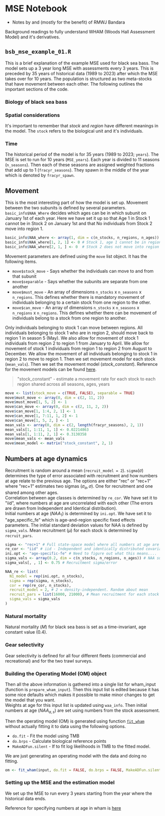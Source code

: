 # MSE Notebook

- Notes by and (mostly for the benefit) of RMWJ Bandara

Background readings to fully understand WHAM (Woods Hall Assessment Model) and 
it's derivatives.


## `bsb_mse_example_01.R`

This is a brief explanation of the example MSE used for black sea bass.
The model sets up a 3 year long MSE with assessments every 3 years. This is 
preceded by 35 years of historical data (1989 to 2023) after which the MSE 
takes over for 10 years. The population is structured as two meta-stocks that
have movement between each other. The following outlines the important
sections of the code.


### Biology of black sea bass

### Spatial considerations

It's important to remember that *stock* and *region* have different meanings in the model.
The `stock` refers to the biological unit and it's individuals. 

### Time

The historical period of the model is for 35 years (1989 to 2023; `years`).
The MSE is set to run for 10 years (`MSE_years`). Each year is divided to 11 
seasons (`n_seasons`). Then each of these seasons are assigned weighted fractions 
that add up to 1 (`fracyr_seasons`). They spawn in the middle of the year which is 
denoted by `fracyr_spawn`. 

## Movement

This is the most interesting part of how the model is set up. Movement between the 
two subunits is defined by several parameters. `basic_info$NAA_Where` decides which ages 
can be in which subunit on January 1st of each year. Here we have set it up so 
that Age 1 in Stock 1 cannot be in Stock 2 on January 1st and that No individuals 
from Stock 2 move into region 1.

```r
basic_info$NAA_where <- array(1, dim = c(n_stocks, n_regions, n_ages))
basic_info$NAA_where[1, 2, 1] <- 0 # Stock 1, age 1 cannot be in region 2 on Jan 1
basic_info$NAA_where[2, 1, ] <- 0  # Stock 2 does not move into region 1
```

Movement parameters are defined using the `move` list object. It has the following 
items.
- `move$stock_move` - Says whether the individuals can move to and from that subunit
- `move$separable` - Says whether the subunits are separate from one another
- `move$must_move` - An array of dimensions `n_stocks` x `n_seasons` x `n_regions`. 
This defines whether there is mandatory movement of individuals belonging to a 
certain stock from one region to the other. 
- `move$can_move` - An array of dimensions  `n_stocks` x `n_seasons` x `n_regions` x `n_regions`. 
This defines whether there can be movement of individuals belong to a stock from 
one region to another. 

Only individuals belonging to stock 1 can move between regions.
All individuals belonging to stock 1 who are in region 2, should move
back to region 1 in season 5 (May).
We also allow for movement of stock 1 individuals from region 2 to region 1 
from January to April. We allow for movement of stock 1 individuals from 
region 1 to region 2 from August to December. We allow the movement of all 
individuals belonging to stock 1 in region 2 to move to region 1.
Then we set  movement model for each stock (`mean_vals`). Then we set the 
movement model (*stock_constant*). Reference for the movement models can be found 
[here](https://timjmiller.github.io/wham/reference/set_move.html).

> "stock_constant" - estimate a movement rate for each stock to each region shared across all 
seasons, ages, years

```r
move <- list(stock_move = c(TRUE, FALSE), separable = TRUE)
move$must_move <- array(0, dim = c(2, 11, 2))
move$must_move[1, 5, 2] <- 1
move$can_move <- array(0, dim = c(2, 11, 2, 2))
move$can_move[1, 1:4, 2, 1] <- 1
move$can_move[1, 7:11, 1, 2] <- 1
move$can_move[1, 5, 2, ] <- 1
mean_vals <- array(0, dim = c(2, length(fracyr_seasons), 2, 1))
mean_vals[1, 1:11, 1, 1] <- 0.02214863
mean_vals[1, 1:11, 2, 1] <- 0.3130358
move$mean_vals <- mean_vals
move$mean_model <- matrix("stock_constant", 2, 1)
```

## Numbers at age dynamics

Recruitment is random around a mean (`recruit_model = 2`). `sigma`($\sigma$) determines 
the type of error associated with recruitment and how numbers at age relate to
the previous age. The options are either "rec" or "rec+1" where "rec+1" estimates 
two sigmas ($\sigma_a, \sigma$). One for recruitment and one shared among other 
ages. <br>
Correlation between age classes is determined by `re_cor`. We have set it to "iid", 
where numbers at age are uncorrelated with each other (The errors are drawn from 
Independent and Identical distribution). <br>
Initial numbers at age ($NAA_1$) is determined by `ini.opt`. We have set it to 
"age_specific_fe" which is age-and-region specific fixed effects parameters.
The initial standard deviation values for NAA is defined by `sigma_vals`. 
Mean recruitment ($\mu$) for each stock is determined by `recruit_pars`.

```r
sigma <- "rec+1" # Full state-space model where all numbers at age are random effects
re_cor <- "iid" # iid - Independent and identically distributed covariate
ini.opt <- "age-specific-fe" # Need to figure out what this means....
sigma_vals <- array(0.2, dim = c(n_stocks, n_regions, n_ages)) # NAA survival sigma - Another potential fix is increasing this value
sigma_vals[, , 1] <- 0.75 # Recruitment sigma/error

NAA_re <- list(
  N1_model = rep(ini.opt, n_stocks),
  sigma = rep(sigma, n_stocks),
  cor = rep(re_cor, n_stocks),
  recruit_model = 2, # 2 = density-independent. Random about mean
  recruit_pars = list(16000, 21000), # Mean recruitment for each stock
  sigma_vals = sigma_vals
)
```

### Natural mortality

Natural mortality ($M$) for black sea bass is set as a time-invariant, 
age constant value (0.4).

### Gear selectivity

Gear selectivity is defined for all four different fleets (commercial and recreational) 
and for the two trawl surveys.

### Building the Operating Model (OM) object

Then all the above information is gathered into a single list for wham_input (function is `prepare_wham_input`). 
Then this input list is edited because it has some nice defaults which makes it 
possible to make minor changes to get the model that you want.  
Weights at age for this input list is updated using `waa_info`. 
Then initial numbers at age ($NAA_{a,s}$) are set using numbers from the stock assessment.

Then the operating model (OM) is generated using function 
[`fit_wham`](https://timjmiller.github.io/wham/reference/fit_wham.html) without 
actually fitting it to data using the following options.

- `do.fit` - Fit the model using TMB
- `do.brps` - Calculate biological reference points
- `MakeADFun.silent` - If to fit log likelihoods in TMB to the fitted model.

We are just generating an operating model with the data and doing no fitting.

```r
om <- fit_wham(input, do.fit = FALSE, do.brps = FALSE, MakeADFun.silent = TRUE)
```

### Setting up the MSE and the estimation model

We set up the MSE to run every 3 years starting from the year where the historical 
data ends. 

Reference for specifying numbers at age in wham is 
[here](https://timjmiller.github.io/wham/reference/set_NAA.html)


